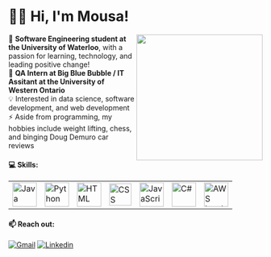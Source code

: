 # 🙋‍♂️ Hi, I'm Mousa!

<img align="right" src="https://media2.giphy.com/media/xVRRDVP6lqtNQJrzN7/giphy.gif" height="250"> 🏫 **Software Engineering student at the University of Waterloo**, with a passion for learning, technology, and leading positive change! 
<br />
🏢 **QA Intern at Big Blue Bubble / IT Assitant at the University of Western Ontario**
<br />
💡 Interested in data science, software development, and web development
<br />
⚡ Aside from programming, my hobbies include weight lifting, chess, and binging Doug Demuro car reviews

#### 💻 Skills:
<table>
  <tr>
    <td><img title="Java" alt="Java" src="https://img.icons8.com/all/500/java-coffee-cup-logo.png" width="48"></td>
    <td><img title="Python" alt="Python" src="https://upload.wikimedia.org/wikipedia/commons/thumb/d/d3/Python_icon_%28black_and_white%29.svg/1200px-   
                    Python_icon_%28black_and_white%29.svg.png" width="48"></td>
    <td><img title="HTML" alt="HTML" src="https://www.w3.org/html/logo/downloads/HTML5_1Color_Black.png" width="48"></td>
    <td><img title="CSS" alt="CSS" src="https://user-images.githubusercontent.com/66835262/88987203-3477f380-d2a3-11ea-9e51-6b7f1c00bdb8.png" width="44"></td>
    <td><img title="JavaScript" alt="JavaScript" src="https://img.icons8.com/all/500/javascript-logo.png" width="48"></td>
    <td><img title="C#" alt="C#" src="https://img.icons8.com/all/500/c-sharp-logo.png" width="48"></td>
    <td><img title="AWS Lambda" alt="AWS Lambda" src="https://i.imgur.com/OJPCtm8.jpg" width="48"></td>
  </tr>
</table>

#### 📫 Reach out:
[![Gmail](https://img.shields.io/badge/-MousaZourob@gmail.com-c14438?logo=Gmail&logoColor=white)](mailto:MousaZourob@gmail.com)
[![Linkedin](https://img.shields.io/badge/-Mousa_Zouorb-blue?logo=Linkedin&logoColor=white)](https://www.linkedin.com/in/mousazourob/) 
